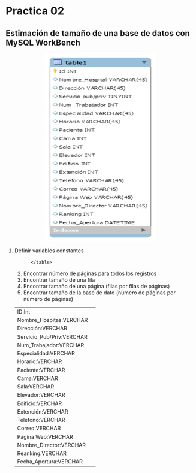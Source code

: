 # Practica 02

## Estimación de tamaño de una base de datos con MySQL WorkBench

<div align="center"><img  alt="rename_screenshot" src="ADB.png" width= "300" height="500"></div>

  1.	Definir variables constantes
        <table class="egt">
          <tr>
            <td>ID:Int</td>
            <td></td>
          </tr>
          <tr>
            <td>Nombre_Hospitas:VERCHAR</td>
            <td></td>
          </tr>
            <tr>
            <td>Dirección:VERCHAR</td>
            <td></td>
          </tr>
            <tr>
            <td>Servicio_Pub/Priv:VERCHAR</td>
            <td></td>
          </tr>
            <tr>
            <td>Num_Trabajador:VERCHAR</td>
            <td></td>
          </tr>
           <tr>
            <td>Especialidad:VERCHAR</td>
            <td></td>
          </tr>
   <tr>
            <td>Horario:VERCHAR</td>
            <td></td>
          </tr>
   <tr>
            <td>Paciente:VERCHAR</td>
            <td></td>
          </tr>
   <tr>
            <td>Cama:VERCHAR</td>
            <td></td>
          </tr>
   <tr>
            <td>Sala:VERCHAR</td>
            <td></td>
          </tr> <tr>
            <td>Elevador:VERCHAR</td>
            <td></td>
          </tr>
  <tr>
            <td>Edificio:VERCHAR</td>
            <td></td>
          </tr>
  <tr>
            <td>Extención:VERCHAR</td>
            <td></td>
         </tr>
             <tr>
            <td>Teléfono:VERCHAR</td>
            <td></td>
         </tr>
            <tr>
            <td>Correo:VERCHAR</td>
            <td></td>
         </tr> <tr>
            <td>Página Web:VERCHAR</td>
            <td></td>
         </tr> <tr>
            <td>Nombre_Director:VERCHAR</td>
            <td></td>
         </tr> <tr>
            <td>Reanking:VERCHAR</td>
            <td></td>
         </tr>
           <tr>
            <td>Fecha_Apertura:VERCHAR</td>
            <td></td>
         </tr>
           
           
  
          </table>
  2.	Encontrar número de páginas para todos los registros
  3.	Encontrar tamaño de una  fila 
  4.	Encontrar tamaño de una página (filas por filas de páginas)
  5.	Encontrar tamaño de la base de dato (número de páginas por número de páginas)





